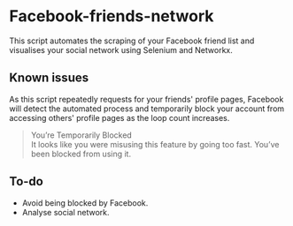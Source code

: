 # Facebook-friends-network
This script automates the scraping of your Facebook friend list and visualises your social network using Selenium and Networkx.

## Known issues
As this script repeatedly requests for your friends' profile pages, Facebook will detect the automated process and temporarily block your account from accessing others' profile pages as the loop count increases.

> You’re Temporarily Blocked  
> It looks like you were misusing this feature by going too fast. You’ve been blocked from using it.  

## To-do
* Avoid being blocked by Facebook.
* Analyse social network.
